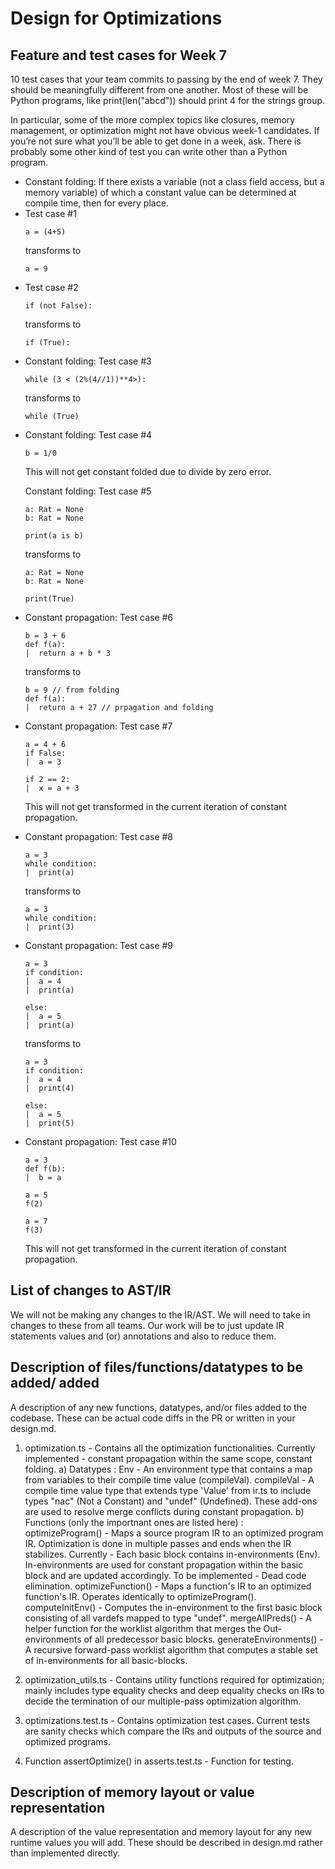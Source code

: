 # Design for Optimizations

## Feature and test cases for Week 7

10 test cases that your team commits to passing by the end of week 7. They should be 
meaningfully different from one another. Most of these will be Python programs, like 
print(len("abcd")) should print 4 for the strings group.

In particular, some of the more complex topics like closures, memory management, or 
optimization might not have obvious week-1 candidates. If you’re not sure what you’ll 
be able to get done in a week, ask. There is probably some other kind of test you can 
write other than a Python program.

<ul>
<li>
Constant folding:
If there exists a variable (not a class field access, but a memory variable) of which a constant value can be determined at compile time,
then for every place.

<li>
Test case #1 

```
a = (4+5)
```
transforms to 

```
a = 9
```
</li>
<li>
Test case #2

```
if (not False):
```
transforms to 

```
if (True):
```

</li>
<li>
Constant folding:
Test case #3

```
while (3 < (2%(4//1))**4>):
```
transforms to

```
while (True)
```
</li>

<li>
Constant folding:
Test case #4

```
b = 1/0
```
This will not get constant folded due to divide by zero error.
</li>

Constant folding:
Test case #5

```
a: Rat = None
b: Rat = None

print(a is b)
```
transforms to

```
a: Rat = None
b: Rat = None

print(True)
```
</li>

<li>
Constant propagation:
Test case #6

```
b = 3 + 6
def f(a):
|  return a + b * 3
```
transforms to 

```
b = 9 // from folding
def f(a):
|  return a + 27 // prpagation and folding 
```
</li>
<li>
Constant propagation:
Test case #7

```
a = 4 + 6
if False:
|  a = 3

if 2 == 2:
|  x = a + 3
```
This will not get transformed in the current iteration of constant propagation.
</li>
<li>
Constant propagation:
Test case #8

```
a = 3
while condition:
|  print(a)
```
transforms to

```
a = 3
while condition:
|  print(3)
```
</li>
<li>
Constant propagation:
Test case #9

```
a = 3
if condition:
|  a = 4
|  print(a)

else:
|  a = 5
|  print(a)
```
transforms to

```
a = 3
if condition:
|  a = 4
|  print(4)

else:
|  a = 5
|  print(5)
```
</li>

<li>
Constant propagation:
Test case #10

```
a = 3
def f(b):
|  b = a

a = 5
f(2)

a = 7
f(3)
```
This will not get transformed in the current iteration of constant propagation.
</li>
</ul>

## List of changes to AST/IR

We will not be making any changes to the IR/AST. We will need to take in changes to these from all teams.
Our work will be to just update IR statements values and (or) annotations and also to reduce them.

## Description of files/functions/datatypes to be added/ added

A description of any new functions, datatypes, and/or files added to the codebase. 
These can be actual code diffs in the PR or written in your design.md.

1) optimization.ts - Contains all the optimization functionalities. Currently implemented - constant propagation within the same scope, constant folding.
a) Datatypes : Env - An environment type that contains a map from variables to their compile time value (compileVal).
           compileVal - A compile time value type that extends type 'Value' from ir.ts to include types "nac" (Not a Constant) and "undef" (Undefined). These add-ons are used to resolve merge conflicts during constant propagation.
b) Functions (only the importnant ones are listed here) :  
    optimizeProgram() - Maps a source program IR to an optimized program IR. Optimization is done in multiple passes and ends when the IR stabilizes. Currently - Each basic block contains in-environments (Env). In-environments are used for constant propagation within the basic block and are updated accordingly. To be implemented - Dead code elimination.
    optimizeFunction() - Maps a function's IR to an optimized function's IR. Operates identically to optimizeProgram().
    computeInitEnv() - Computes the in-environment to the first basic block consisting of all vardefs mapped to type "undef". 
    mergeAllPreds() - A helper function for the worklist algorithm that merges the Out-environments of all predecessor basic blocks.
    generateEnvironments() - A recursive forward-pass worklist algorithm that computes a stable set of in-environments for all basic-blocks.

2) optimization_utils.ts - Contains utility functions required for optimization; mainly includes type equality checks and deep equality checks on IRs to decide the termination of our multiple-pass optimization algorithm.
3) optimizations.test.ts - Contains optimization test cases. Current tests are sanity checks which compare the IRs and outputs of the source and optimized programs.
4) Function assertOptimize() in asserts.test.ts - Function for testing.

## Description of memory layout or value representation

A description of the value representation and memory layout for any new runtime 
values you will add. These should be described in design.md rather than implemented 
directly.